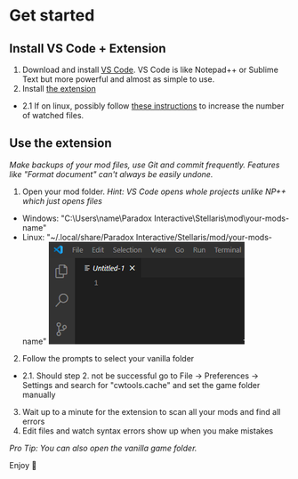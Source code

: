 # Get started

## Install VS Code + Extension
1. Download and install [VS Code](https://code.visualstudio.com/). VS Code is like Notepad++ or Sublime Text but more powerful and almost as simple to use.
2. Install <a href="https://marketplace.visualstudio.com/items?itemName=tboby.cwtools-vscode" target="_blank">the extension</a>
  * 2.1 If on linux, possibly follow <a href="https://code.visualstudio.com/docs/setup/linux#_visual-studio-code-is-unable-to-watch-for-file-changes-in-this-large-workspace-error-enospc" target="_blank">these instructions</a> to increase the number of watched files.

## Use the extension

*Make backups of your mod files, use Git and commit frequently. Features like "Format document" can't always be easily undone.*

1. Open your mod folder. *Hint: VS Code opens whole projects unlike NP++ which just opens files*
  * Windows: "C:\Users\name\Paradox Interactive\Stellaris\mod\your-mods-name"
  * Linux:   "~/.local/share/Paradox Interactive/Stellaris/mod/your-mods-name"
  ![Open Folder](./assets/gifs/vs_open_folder.gif)
2. Follow the prompts to select your vanilla folder
  * 2.1. Should step 2. not be successful go to File -> Preferences -> Settings  and search for "cwtools.cache" and set the game folder manually
3. Wait up to a minute for the extension to scan all your mods and find all errors
4. Edit files and watch syntax errors show up when you make mistakes

*Pro Tip: You can also open the vanilla game folder.*

Enjoy 💛